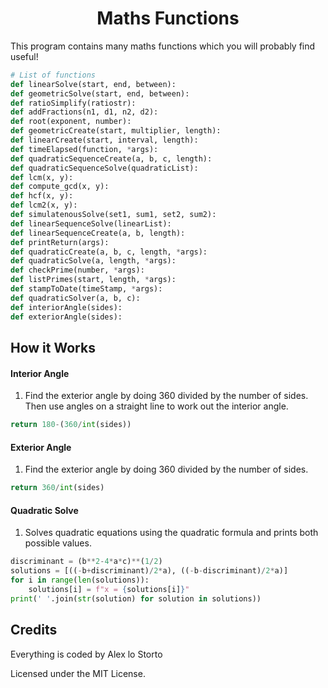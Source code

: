 <h1 align="center">Maths Functions</h1>

This program contains many maths functions which you will probably find useful!

```python
# List of functions
def linearSolve(start, end, between):
def geometricSolve(start, end, between):
def ratioSimplify(ratiostr):
def addFractions(n1, d1, n2, d2):
def root(exponent, number):
def geometricCreate(start, multiplier, length):
def linearCreate(start, interval, length):
def timeElapsed(function, *args):
def quadraticSequenceCreate(a, b, c, length):
def quadraticSequenceSolve(quadraticList):
def lcm(x, y):
def compute_gcd(x, y):
def hcf(x, y):
def lcm2(x, y):
def simulatenousSolve(set1, sum1, set2, sum2):
def linearSequenceSolve(linearList):
def linearSequenceCreate(a, b, length):
def printReturn(args):
def quadraticCreate(a, b, c, length, *args):
def quadraticSolve(a, length, *args):
def checkPrime(number, *args):
def listPrimes(start, length, *args):
def stampToDate(timeStamp, *args):
def quadraticSolver(a, b, c):
def interiorAngle(sides):
def exteriorAngle(sides):
```

## How it Works

#### Interior Angle

1. Find the exterior angle by doing 360 divided by the number of sides. Then use angles on a straight line to work out the interior angle.

```python
return 180-(360/int(sides))
```

#### Exterior Angle

1. Find the exterior angle by doing 360 divided by the number of sides.

```python
return 360/int(sides)
```

#### Quadratic Solve

1. Solves quadratic equations using the quadratic formula and prints both possible values.

```python
discriminant = (b**2-4*a*c)**(1/2)
solutions = [((-b+discriminant)/2*a), ((-b-discriminant)/2*a)]
for i in range(len(solutions)):
    solutions[i] = f"x = {solutions[i]}"
print(' '.join(str(solution) for solution in solutions))
```

## Credits

Everything is coded by Alex lo Storto

Licensed under the MIT License.
